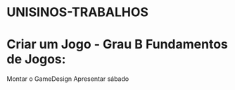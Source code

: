 # UNISINOS-TRABALHOS

# Criar um Jogo - Grau B Fundamentos de Jogos: 
  Montar o GameDesign
  Apresentar sábado

